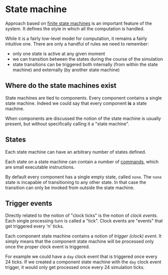 # State machine

Approach based on [finite state machines](https://en.wikipedia.org/wiki/Finite-state_machine) is an important feature of the system. It defines the style in which all the computation is handled.

While it is a fairly low-level model for computation, it remains a fairly intuitive one. There are only a handful of rules we need to remember:

- only one state is active at any given moment
- we can transition between the states during the course of the simulation
- state transitions can be triggered both internally (from within the state machine) and externally (by another state machine)


## Where do the state machines exist

State machines are tied to components. Every component contains a single state machine. Indeed we could say that every component **is** a state machine.

When components are discussed the notion of the state machine is usually present, but without specifically calling it a "state machine".

## States

Each state machine can have an arbitrary number of states defined.

Each state on a state machine can contain a number of [commands](./command.md), which are small executable instructions.

By default every component has a single empty state, called `none`. The `none` state is incapable of transitioning to any other state. In that case the transition can only be invoked from outside the state machine.

## Trigger events

Directly related to the notion of "clock ticks" is the notion of *clock events*. Each single processing turn is called a "tick". Clock events are "events" that get triggered every 'n' ticks.

Each component state machine contains a notion of *trigger (clock) event*. It simply means that the component state machine will be processed only once the proper clock event is triggered.

For example we could have a `day` clock event that is triggered once every 24 ticks. If we created a component state machine with the `day` clock event trigger, it would only get processed once every 24 simulation ticks.
